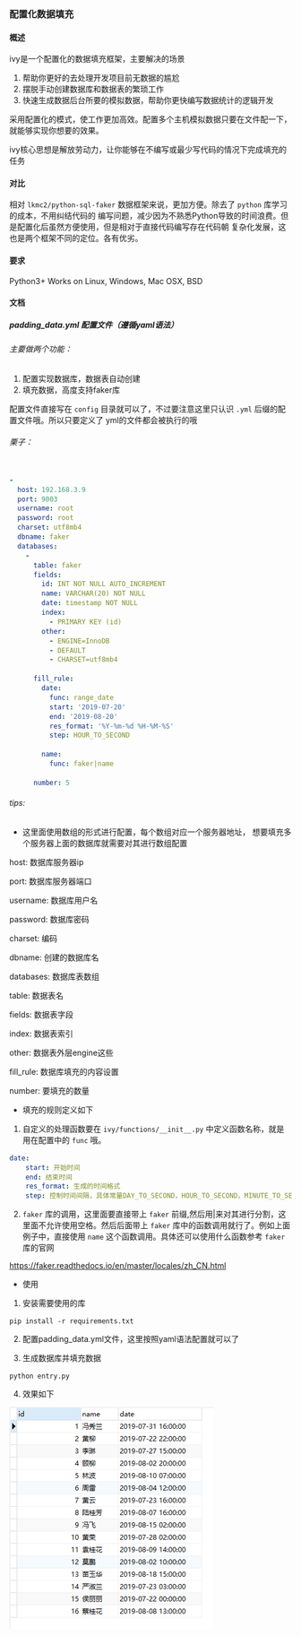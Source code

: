 ### 配置化数据填充


#### 概述
ivy是一个配置化的数据填充框架，主要解决的场景
1. 帮助你更好的去处理开发项目前无数据的尴尬
2. 摆脱手动创建数据库和数据表的繁琐工作
3. 快速生成数据后台所要的模拟数据，帮助你更快编写数据统计的逻辑开发

采用配置化的模式，使工作更加高效。配置多个主机模拟数据只要在文件配一下，就能够实现你想要的效果。

ivy核心思想是解放劳动力，让你能够在不编写或最少写代码的情况下完成填充的任务


#### 对比
相对 `lkmc2/python-sql-faker` 数据框架来说，更加方便。除去了 `python` 库学习的成本，不用纠结代码的
编写问题，减少因为不熟悉Python导致的时间浪费。但是配置化后虽然方便使用，但是相对于直接代码编写存在代码朝
复杂化发展，这也是两个框架不同的定位。各有优劣。 


#### 要求
Python3+
Works on Linux, Windows, Mac OSX, BSD

#### 文档

##### padding_data.yml 配置文件（遵循yaml语法）

###### 主要做两个功能：

1. 配置实现数据库，数据表自动创建
2. 填充数据，高度支持faker库

配置文件直接写在 `config` 目录就可以了，不过要注意这里只认识 `.yml` 后缀的配置文件哦。所以只要定义了
yml的文件都会被执行的哦

###### 栗子：

```yaml

-
  host: 192.168.3.9
  port: 9003
  username: root
  password: root
  charset: utf8mb4
  dbname: faker
  databases:
    -
      table: faker
      fields:
        id: INT NOT NULL AUTO_INCREMENT
        name: VARCHAR(20) NOT NULL
        date: timestamp NOT NULL
        index:
          - PRIMARY KEY (id)
        other:
          - ENGINE=InnoDB
          - DEFAULT
          - CHARSET=utf8mb4

      fill_rule:
        date:
          func: range_date
          start: '2019-07-20'
          end: '2019-08-20'
          res_format: '%Y-%m-%d %H-%M-%S'
          step: HOUR_TO_SECOND

        name:
          func: faker|name

      number: 5

```


###### tips:

- 这里面使用数组的形式进行配置，每个数组对应一个服务器地址，
想要填充多个服务器上面的数据库就需要对其进行数组配置

host: 数据库服务器ip

port: 数据库服务器端口

username: 数据库用户名

password: 数据库密码

charset: 编码

dbname: 创建的数据库名

databases: 数据库表数组

table: 数据表名

fields: 数据表字段

index: 数据表索引

other: 数据表外层engine这些

fill_rule: 数据库填充的内容设置

number: 要填充的数量


- 填充的规则定义如下

1. 自定义的处理函数要在 `ivy/functions/__init__.py` 中定义函数名称，就是用在配置中的 `func` 哦。

```yaml
date: 
    start: 开始时间
    end: 结束时间
    res_format: 生成的时间格式
    step: 控制时间间隔，具体常量DAY_TO_SECOND，HOUR_TO_SECOND，MINUTE_TO_SECOND,SECOND
```

2. `faker` 库的调用，这里面要直接带上 `faker` 前缀,然后用|来对其进行分割，这里面不允许使用空格。然后后面带上
`faker` 库中的函数调用就行了。例如上面例子中，直接使用 `name` 这个函数调用。具体还可以使用什么函数参考 `faker`
库的官网

https://faker.readthedocs.io/en/master/locales/zh_CN.html


- 使用

1. 安装需要使用的库
```shell
pip install -r requirements.txt
```

2. 配置padding_data.yml文件，这里按照yaml语法配置就可以了

3. 生成数据库并填充数据
```shell
python entry.py
```

4. 效果如下

![1567489373143](./readme/1567489373143.png)

